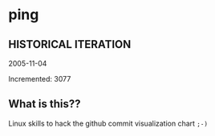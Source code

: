 # ping

## HISTORICAL ITERATION
2005-11-04

Incremented: 3077

## What is this?? 
Linux skills to hack the github commit visualization chart `;-)`
